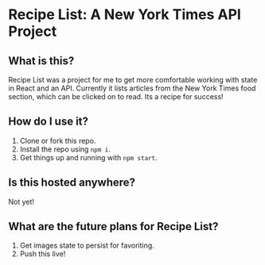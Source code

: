# Recipe List:  A New York Times API Project

## What is this?

Recipe List was a project for me to get more comfortable working with state in React and an API.  Currently it lists articles from the New York Times food section, which can be clicked on to read.  Its a recipe for success!

## How do I use it?
1. Clone or fork this repo.
2. Install the repo using `npm i`.
3. Get things up and running with `npm start`.

## Is this hosted anywhere?
Not yet!

## What are the future plans for Recipe List?
1. Get images state to persist for favoriting.
2. Push this live!
